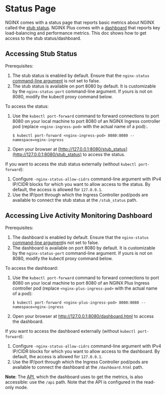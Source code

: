 # Status Page

NGINX comes with a status page that reports basic metrics about NGINX called the [stub status](https://nginx.org/en/docs/http/ngx_http_stub_status_module.html). NGINX Plus comes with a [dashboard](https://docs.nginx.com/nginx/admin-guide/monitoring/live-activity-monitoring/) that reports key load-balancing and performance metrics. This doc shows how to get access to the stub status/dashboard.

## Accessing Stub Status

Prerequisites:
1. The stub status is enabled by default. Ensure that the `nginx-status` [command-line argument](/nginx-ingress-controller/configuration/global-configuration/command-line-arguments) is not set to false.
1. The stub status is available on port 8080 by default. It is customizable by the `nginx-status-port` command-line argument. If yours is not on 8080, modify the kubectl proxy command below.

To access the status:
1. Use the `kubectl port-forward` command to forward connections to port 8080 on your local machine to port 8080 of an NGINX Ingress controller pod (replace `<nginx-ingress-pod>` with the actual name of a pod):.
    ```
    $ kubectl port-forward <nginx-ingress-pod> 8080:8080 --namespace=nginx-ingress
    ```
1. Open your browser at [http://127.0.0.1:8080/stub_status](http://127.0.0.1:8080/stub_status) to access the status.

If you want to access the stub status externally (without `kubectl port-forward`):
1. Configure `-nginx-status-allow-cidrs` command-line argument with IPv4 IP/CIDR blocks for which you want to allow access to the status. By default, the access is allowed for `127.0.0.1`.
1. Use the IP/port through which the Ingress Controller pod/pods are available to connect the stub status at the `/stub_status` path.

## Accessing Live Activity Monitoring Dashboard

Prerequisites:
1. The dashboard is enabled by default. Ensure that the `nginx-status` [command-line argument](/nginx-ingress-controller/configuration/global-configuration/command-line-arguments)is not set to false.
1. The dashboard is available on port 8080 by default. It is customizable by the `nginx-status-port` command-line argument. If yours is not on 8080, modify the kubectl proxy command below.

To access the dashboard:
1. Use the `kubectl port-forward` command to forward connections to port 8080 on your local machine to port 8080 of an NGINX Plus Ingress controller pod (replace `<nginx-plus-ingress-pod>` with the actual name of a pod):
    ```
    $ kubectl port-forward <nginx-plus-ingress-pod> 8080:8080 --namespace=nginx-ingress
    ```
1. Open your browser at http://127.0.0.1:8080/dashboard.html to access the dashboard.

If you want to access the dashboard externally (without `kubectl port-forward`):
1. Configure `-nginx-status-allow-cidrs` command-line argument with IPv4 IP/CIDR blocks for which you want to allow access to the dashboard. By default, the access is allowed for `127.0.0.1`.
1. Use the IP/port through which the Ingress Controller pod/pods are available to connect the dashboard at the `/dashboard.html` path.

**Note**: The [API](http://nginx.org/en/docs/http/ngx_http_api_module.html), which the dashboard uses to get the metrics, is also accessible: use the `/api` path. Note that the API is configured in the read-only mode.
